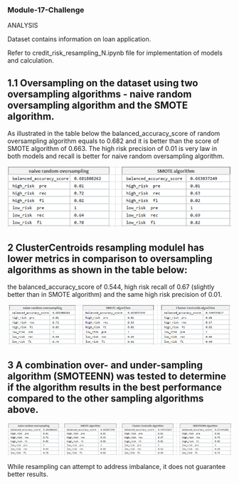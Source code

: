 ### Module-17-Challenge

ANALYSIS

Dataset contains information on loan application.

Refer to credit_risk_resampling_N.ipynb file for implementation of models and calculation.

## 1.1 Oversampling on the dataset using two oversampling algorithms - naive random oversampling algorithm and the SMOTE algorithm.
As illustrated in the table below the balanced_accuracy_score of random oversampling algorithm equals to 0.682 and it is better than the score of SMOTE algorithm of 0.663.
The high risk precision of 0.01 is very law in both models and recall is better for naive random oversampling algorithm.

![Table1](Capture1.1.PNG)



## 2 ClusterCentroids resampling moduleI has lower metrics in comparison to oversampling algorithms as shown in the table below: 
the balanced_accuracy_score of 0.544, high risk recall of 0.67 (slightly better than in SMOTE algorithm) and the same high risk precision of 0.01.

![Table2](Capture2.PNG)

## 3 A combination over- and under-sampling algorithm (SMOTEENN) was tested to determine if the algorithm results in the best performance compared to the other sampling algorithms above.

![Table3](Capture3.PNG)



While resampling can attempt to address imbalance, it does not guarantee better results.
